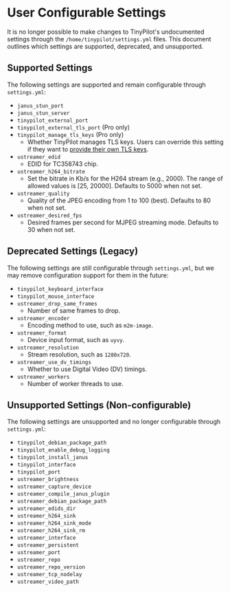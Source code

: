 # User Configurable Settings

It is no longer possible to make changes to TinyPilot's undocumented settings through the `/home/tinypilot/settings.yml` files. This document outlines which settings are supported, deprecated, and unsupported.

## Supported Settings

The following settings are supported and remain configurable through `settings.yml`:

- `janus_stun_port`
- `janus_stun_server`
- `tinypilot_external_port`
- `tinypilot_external_tls_port` (Pro only)
- `tinypilot_manage_tls_keys` (Pro only)
  - Whether TinyPilot manages TLS keys. Users can override this setting if they want to [provide their own TLS keys](https://tinypilotkvm.com/faq/own-tls-key).
- `ustreamer_edid`
  - EDID for TC358743 chip.
- `ustreamer_h264_bitrate`
  - Set the bitrate in Kb/s for the H264 stream (e.g., 2000). The range of allowed values is [25, 20000]. Defaults to 5000 when not set.
- `ustreamer_quality`
  - Quality of the JPEG encoding from 1 to 100 (best). Defaults to 80 when not set.
- `ustreamer_desired_fps`
  - Desired frames per second for MJPEG streaming mode. Defaults to 30 when not set.

## Deprecated Settings (Legacy)

The following settings are still configurable through `settings.yml`, but we may remove configuration support for them in the future:

- `tinypilot_keyboard_interface`
- `tinypilot_mouse_interface`
- `ustreamer_drop_same_frames`
  - Number of same frames to drop.
- `ustreamer_encoder`
  - Encoding method to use, such as `m2m-image`.
- `ustreamer_format`
  - Device input format, such as `uyvy`.
- `ustreamer_resolution`
  - Stream resolution, such as `1280x720`.
- `ustreamer_use_dv_timings`
  - Whether to use Digital Video (DV) timings.
- `ustreamer_workers`
  - Number of worker threads to use.

## Unsupported Settings (Non-configurable)

The following settings are unsupported and no longer configurable through `settings.yml`:

- `tinypilot_debian_package_path`
- `tinypilot_enable_debug_logging`
- `tinypilot_install_janus`
- `tinypilot_interface`
- `tinypilot_port`
- `ustreamer_brightness`
- `ustreamer_capture_device`
- `ustreamer_compile_janus_plugin`
- `ustreamer_debian_package_path`
- `ustreamer_edids_dir`
- `ustreamer_h264_sink`
- `ustreamer_h264_sink_mode`
- `ustreamer_h264_sink_rm`
- `ustreamer_interface`
- `ustreamer_persistent`
- `ustreamer_port`
- `ustreamer_repo`
- `ustreamer_repo_version`
- `ustreamer_tcp_nodelay`
- `ustreamer_video_path`
